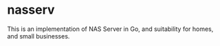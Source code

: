 # nasserv
This is an implementation of NAS Server in Go, and suitability for homes, and small businesses.
